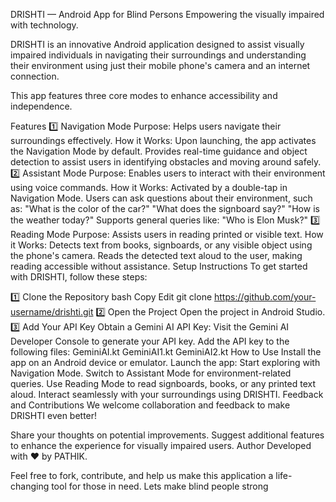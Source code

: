 DRISHTI — Android App for Blind Persons
Empowering the visually impaired with technology.

DRISHTI is an innovative Android application designed to assist visually impaired individuals in navigating their surroundings and understanding their environment using just their mobile phone's camera and an internet connection.

This app features three core modes to enhance accessibility and independence.

Features
1️⃣ Navigation Mode
Purpose: Helps users navigate their surroundings effectively.
How it Works:
Upon launching, the app activates the Navigation Mode by default.
Provides real-time guidance and object detection to assist users in identifying obstacles and moving around safely.
2️⃣ Assistant Mode
Purpose: Enables users to interact with their environment using voice commands.
How it Works:
Activated by a double-tap in Navigation Mode.
Users can ask questions about their environment, such as:
"What is the color of the car?"
"What does the signboard say?"
"How is the weather today?"
Supports general queries like:
"Who is Elon Musk?"
3️⃣ Reading Mode
Purpose: Assists users in reading printed or visible text.
How it Works:
Detects text from books, signboards, or any visible object using the phone's camera.
Reads the detected text aloud to the user, making reading accessible without assistance.
Setup Instructions
To get started with DRISHTI, follow these steps:

1️⃣ Clone the Repository
bash
Copy
Edit
git clone https://github.com/your-username/drishti.git
2️⃣ Open the Project
Open the project in Android Studio.
3️⃣ Add Your API Key
Obtain a Gemini AI API Key:
Visit the Gemini AI Developer Console to generate your API key.
Add the API key to the following files:
GeminiAI.kt
GeminiAI1.kt
GeminiAI2.kt
How to Use
Install the app on an Android device or emulator.
Launch the app:
Start exploring with Navigation Mode.
Switch to Assistant Mode for environment-related queries.
Use Reading Mode to read signboards, books, or any printed text aloud.
Interact seamlessly with your surroundings using DRISHTI.
Feedback and Contributions
We welcome collaboration and feedback to make DRISHTI even better!

Share your thoughts on potential improvements.
Suggest additional features to enhance the experience for visually impaired users.
Author
Developed with ❤️ by PATHIK.

Feel free to fork, contribute, and help us make this application a life-changing tool for those in need.
Lets make blind people strong
